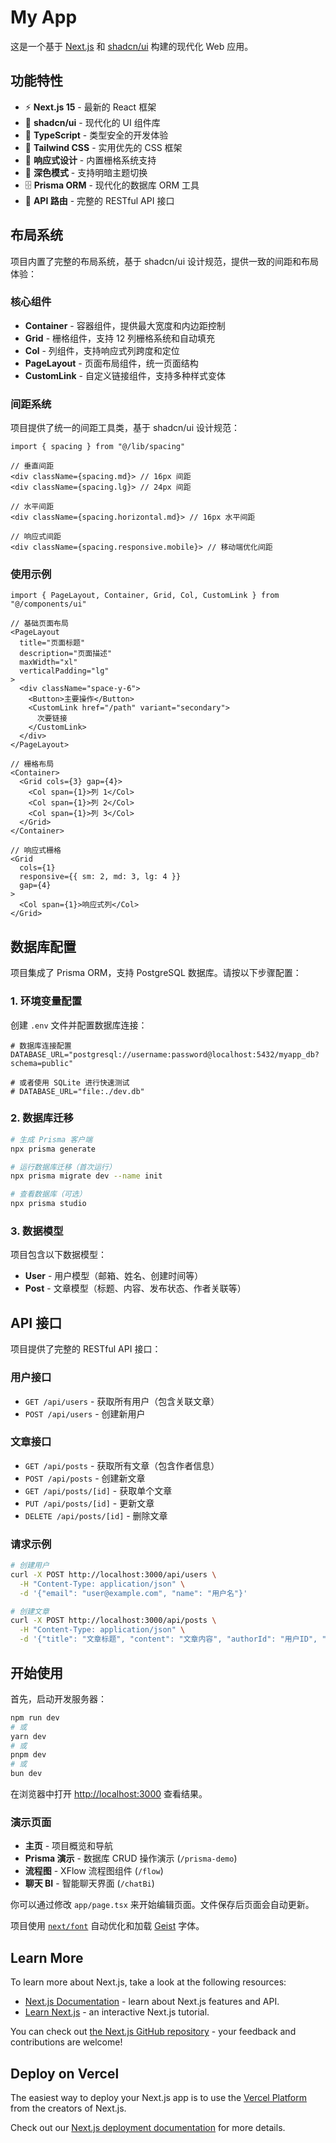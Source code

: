 # My App

这是一个基于 [Next.js](https://nextjs.org) 和 [shadcn/ui](https://ui.shadcn.com) 构建的现代化 Web 应用。

## 功能特性

- ⚡ **Next.js 15** - 最新的 React 框架
- 🎨 **shadcn/ui** - 现代化的 UI 组件库
- 🎯 **TypeScript** - 类型安全的开发体验
- 🎨 **Tailwind CSS** - 实用优先的 CSS 框架
- 📱 **响应式设计** - 内置栅格系统支持
- 🌙 **深色模式** - 支持明暗主题切换
- 🗄️ **Prisma ORM** - 现代化的数据库 ORM 工具
- 🚀 **API 路由** - 完整的 RESTful API 接口

## 布局系统

项目内置了完整的布局系统，基于 shadcn/ui 设计规范，提供一致的间距和布局体验：

### 核心组件

- **Container** - 容器组件，提供最大宽度和内边距控制
- **Grid** - 栅格组件，支持 12 列栅格系统和自动填充
- **Col** - 列组件，支持响应式列跨度和定位
- **PageLayout** - 页面布局组件，统一页面结构
- **CustomLink** - 自定义链接组件，支持多种样式变体

### 间距系统

项目提供了统一的间距工具类，基于 shadcn/ui 设计规范：

```tsx
import { spacing } from "@/lib/spacing"

// 垂直间距
<div className={spacing.md}> // 16px 间距
<div className={spacing.lg}> // 24px 间距

// 水平间距
<div className={spacing.horizontal.md}> // 16px 水平间距

// 响应式间距
<div className={spacing.responsive.mobile}> // 移动端优化间距
```

### 使用示例

```tsx
import { PageLayout, Container, Grid, Col, CustomLink } from "@/components/ui"

// 基础页面布局
<PageLayout
  title="页面标题"
  description="页面描述"
  maxWidth="xl"
  verticalPadding="lg"
>
  <div className="space-y-6">
    <Button>主要操作</Button>
    <CustomLink href="/path" variant="secondary">
      次要链接
    </CustomLink>
  </div>
</PageLayout>

// 栅格布局
<Container>
  <Grid cols={3} gap={4}>
    <Col span={1}>列 1</Col>
    <Col span={1}>列 2</Col>
    <Col span={1}>列 3</Col>
  </Grid>
</Container>

// 响应式栅格
<Grid
  cols={1}
  responsive={{ sm: 2, md: 3, lg: 4 }}
  gap={4}
>
  <Col span={1}>响应式列</Col>
</Grid>
```

## 数据库配置

项目集成了 Prisma ORM，支持 PostgreSQL 数据库。请按以下步骤配置：

### 1. 环境变量配置

创建 `.env` 文件并配置数据库连接：

```env
# 数据库连接配置
DATABASE_URL="postgresql://username:password@localhost:5432/myapp_db?schema=public"

# 或者使用 SQLite 进行快速测试
# DATABASE_URL="file:./dev.db"
```

### 2. 数据库迁移

```bash
# 生成 Prisma 客户端
npx prisma generate

# 运行数据库迁移（首次运行）
npx prisma migrate dev --name init

# 查看数据库（可选）
npx prisma studio
```

### 3. 数据模型

项目包含以下数据模型：

- **User** - 用户模型（邮箱、姓名、创建时间等）
- **Post** - 文章模型（标题、内容、发布状态、作者关联等）

## API 接口

项目提供了完整的 RESTful API 接口：

### 用户接口

- `GET /api/users` - 获取所有用户（包含关联文章）
- `POST /api/users` - 创建新用户

### 文章接口

- `GET /api/posts` - 获取所有文章（包含作者信息）
- `POST /api/posts` - 创建新文章
- `GET /api/posts/[id]` - 获取单个文章
- `PUT /api/posts/[id]` - 更新文章
- `DELETE /api/posts/[id]` - 删除文章

### 请求示例

```bash
# 创建用户
curl -X POST http://localhost:3000/api/users \
  -H "Content-Type: application/json" \
  -d '{"email": "user@example.com", "name": "用户名"}'

# 创建文章
curl -X POST http://localhost:3000/api/posts \
  -H "Content-Type: application/json" \
  -d '{"title": "文章标题", "content": "文章内容", "authorId": "用户ID", "published": true}'
```

## 开始使用

首先，启动开发服务器：

```bash
npm run dev
# 或
yarn dev
# 或
pnpm dev
# 或
bun dev
```

在浏览器中打开 [http://localhost:3000](http://localhost:3000) 查看结果。

### 演示页面

- **主页** - 项目概览和导航
- **Prisma 演示** - 数据库 CRUD 操作演示 (`/prisma-demo`)
- **流程图** - XFlow 流程图组件 (`/flow`)
- **聊天 BI** - 智能聊天界面 (`/chatBi`)

你可以通过修改 `app/page.tsx` 来开始编辑页面。文件保存后页面会自动更新。

项目使用 [`next/font`](https://nextjs.org/docs/app/building-your-application/optimizing/fonts) 自动优化和加载 [Geist](https://vercel.com/font) 字体。

## Learn More

To learn more about Next.js, take a look at the following resources:

- [Next.js Documentation](https://nextjs.org/docs) - learn about Next.js features and API.
- [Learn Next.js](https://nextjs.org/learn) - an interactive Next.js tutorial.

You can check out [the Next.js GitHub repository](https://github.com/vercel/next.js) - your feedback and contributions are welcome!

## Deploy on Vercel

The easiest way to deploy your Next.js app is to use the [Vercel Platform](https://vercel.com/new?utm_medium=default-template&filter=next.js&utm_source=create-next-app&utm_campaign=create-next-app-readme) from the creators of Next.js.

Check out our [Next.js deployment documentation](https://nextjs.org/docs/app/building-your-application/deploying) for more details.
